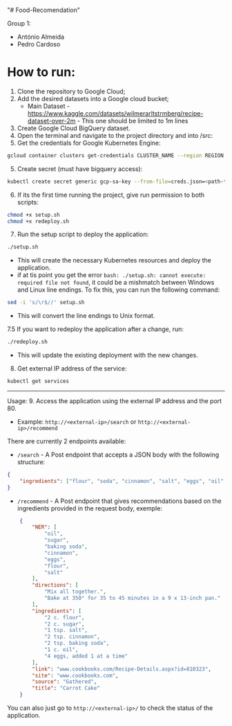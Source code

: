 "# Food-Recomendation" 


Group 1:
- António Almeida
- Pedro Cardoso

# How to run:

1. Clone the repository to Google Cloud;
2. Add the desired datasets into a Google cloud bucket;
   - Main Dataset - https://www.kaggle.com/datasets/wilmerarltstrmberg/recipe-dataset-over-2m  - This one should be limited to 1m lines
3. Create Google Cloud BigQuery dataset.
3. Open the terminal and navigate to the project directory and into /src:
4. Get the credentials for Google Kubernetes Engine:
```bash
gcloud container clusters get-credentials CLUSTER_NAME --region REGION
```
5. Create secret (must have bigquery access):
```bash
kubectl create secret generic gcp-sa-key --from-file=creds.json=<path-to-your-credentials-file>
```
6. If its the first time running the project, give run permission to both scripts:
```bash
chmod +x setup.sh
chmod +x redeploy.sh
```
7. Run the setup script to deploy the application:
```bash
./setup.sh
```
   - This will create the necessary Kubernetes resources and deploy the application.
   - if at tis point you get the error `bash: ./setup.sh: cannot execute: required file not found`, it could be a mishmatch between Windows and Linux line endings. To fix this, you can run the following command:
```bash
sed -i 's/\r$//' setup.sh
```
   - This will convert the line endings to Unix format.

7.5 If you want to redeploy the application after a change, run:
```bash
./redeploy.sh
```
   - This will update the existing deployment with the new changes.
8. Get external IP address of the service:
```bash
kubectl get services
```
----------------------------------------------------------------------------------------------------------------------------------
Usage:
9. Access the application using the external IP address and the port 80.
   - Example: `http://<external-ip>/search` or `http://<external-ip>/recommend`

There are currently 2 endpoints available:
- `/search` - A Post endpoint that accepts a JSON body with the following structure:
```json
{
    "ingredients": ["flour", "soda", "cinnamon", "salt", "eggs", "oil", "sugar"]
}
```
- `/recommend` - A Post endpoint that gives recommendations based on the ingredients provided in the request body, exemple:
```json
    {
        "NER": [
            "oil",
            "sugar",
            "baking soda",
            "cinnamon",
            "eggs",
            "flour",
            "salt"
        ],
        "directions": [
            "Mix all together.",
            "Bake at 350° for 35 to 45 minutes in a 9 x 13-inch pan."
        ],
        "ingredients": [
            "2 c. flour",
            "2 c. sugar",
            "1 tsp. salt",
            "2 tsp. cinnamon",
            "2 tsp. baking soda",
            "1 c. oil",
            "4 eggs, added 1 at a time"
        ],
        "link": "www.cookbooks.com/Recipe-Details.aspx?id=810323",
        "site": "www.cookbooks.com",
        "source": "Gathered",
        "title": "Carrot Cake"
    }
```
You can also just go to `http://<external-ip>/` to check the status of the application.
